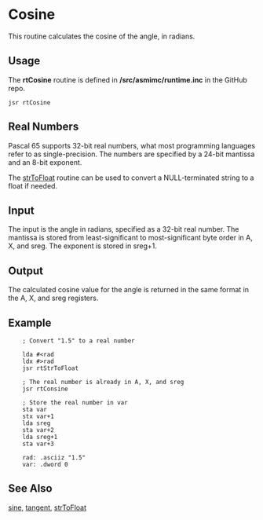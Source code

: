 # Cosine

This routine calculates the cosine of the angle, in radians.

## Usage

The **rtCosine** routine is defined in **/src/asmimc/runtime.inc** in the GitHub repo.

```
jsr rtCosine
```

## Real Numbers

Pascal 65 supports 32-bit real numbers, what most programming
languages refer to as single-precision. The numbers are specified
by a 24-bit mantissa and an 8-bit exponent.

The [strToFloat](./strtofloat.md) routine can be used to convert a
NULL-terminated string to a float if needed.

## Input

The input is the angle in radians, specified as a 32-bit real number.
The mantissa is stored from least-significant to most-significant byte
order in A, X, and sreg. The exponent is stored in sreg+1.

## Output

The calculated cosine value for the angle is returned in the same format
in the A, X, and sreg registers.

## Example

```
    ; Convert "1.5" to a real number

    lda #<rad
    ldx #>rad
    jsr rtStrToFloat

    ; The real number is already in A, X, and sreg
    jsr rtConsine

    ; Store the real number in var
    sta var
    stx var+1
    lda sreg
    sta var+2
    lda sreg+1
    sta var+3

    rad: .asciiz "1.5"
    var: .dword 0
```

## See Also

[sine](./sine.md), [tangent](./tangent.md), [strToFloat](./strtofloat.md)
